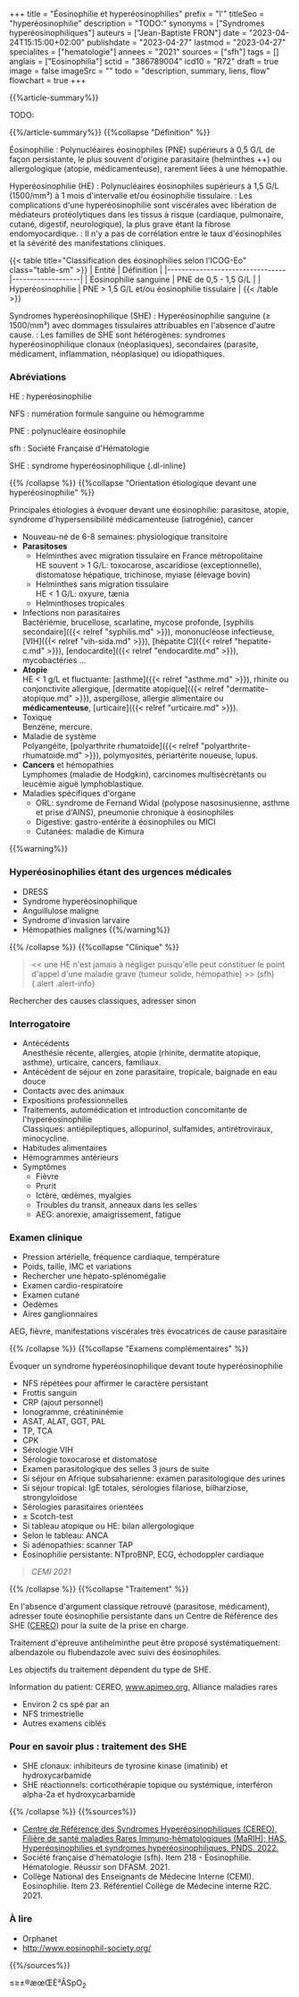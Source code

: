 +++
title = "Éosinophilie et hyperéosinophilies"
prefix = "l'"
titleSeo = "hyperéosinophilie"
description = "TODO:"
synonyms = ["Syndromes hyperéosinophiliques"]
auteurs = ["Jean-Baptiste FRON"]
date = "2023-04-24T15:15:00+02:00"
publishdate = "2023-04-27"
lastmod = "2023-04-27"
specialites = ["hematologie"]
annees = "2021"
sources = ["sfh"]
tags = []
anglais = ["Eosinophilia"]
sctid = "386789004"
icd10 = "R72"
draft = true
image = false
imageSrc = ""
todo = "description, summary, liens, flow"
flowchart = true
+++

{{%article-summary%}}

TODO:

{{%/article-summary%}}
{{%collapse "Définition" %}}

Éosinophilie
: Polynucléaires éosinophiles (PNE) supérieurs à 0,5 G/L de façon persistante, le plus souvent d'origine parasitaire (helminthes ++) ou allergologique (atopie, médicamenteuse), rarement liées à une hémopathie.

Hyperéosinophilie (HE)
: Polynucléaires éosinophiles supérieurs à 1,5 G/L (1500/mm³) à 1 mois d'intervalle et/ou éosinophilie tissulaire.
: Les complications d'une hyperéosinophilie sont viscérales avec libération de médiateurs protéolytiques dans les tissus à risque (cardiaque, pulmonaire, cutané, digestif, neurologique), la plus grave étant la fibrose endomyocardique.
: Il n'y a pas de corrélation entre le taux d'éosinophiles et la sévérité des manifestations cliniques.

{{< table title="Classification des éosinophilies selon l'ICOG-Eo" class="table-sm" >}}
| Entité | Définition |
|---------------------------------|-------------------|
| Éosinophilie sanguine    |            PNE de 0,5 - 1,5 G/L |
| Hyperéosinophilie                         |              PNE > 1,5 G/L et/ou éosinophilie tissulaire |
{{< /table >}}

Syndromes hyperéosinophilique (SHE)
: Hyperéosinophilie sanguine (≥ 1500/mm³) avec dommages tissulaires attribuables en l'absence d'autre cause.
: Les familles de SHE sont hétérogènes: syndromes hyperéosinophilique clonaux (néoplasiques), secondaires (parasite, médicament, inflammation, néoplasique) ou idiopathiques.

### Abréviations

HE
: hyperéosinophilie

NFS
: numération formule sanguine ou hémogramme

PNE
: polynucléaire éosinophile

sfh
: Société Française d'Hématologie

SHE
: syndrome hyperéosinophilique
{.dl-inline}

{{% /collapse %}}
{{%collapse "Orientation étiologique devant une hyperéosinophilie" %}}

Principales étiologies à évoquer devant une éosinophilie: parasitose, atopie, syndrome d'hypersensibilité médicamenteuse (iatrogénie), cancer

- Nouveau-né de 6-8 semaines: physiologique transitoire
- **Parasitoses**
  - Helminthes avec migration tissulaire en France métropolitaine  
    HE souvent > 1 G/L: toxocarose, ascaridiose (exceptionnelle), distomatose hépatique, trichinose, myiase (élevage bovin)
  - Helminthes sans migration tissulaire  
    HE < 1 G/L: oxyure, tænia
  - Helminthoses tropicales
- Infections non parasitaires  
  Bactériémie, brucellose, scarlatine, mycose profonde, [syphilis secondaire]({{< relref "syphilis.md" >}}), mononucléose infectieuse, [VIH]({{< relref "vih-sida.md" >}}), [hépatite C]({{< relref "hepatite-c.md" >}}), [endocardite]({{< relref "endocardite.md" >}}), mycobactéries ...
- **Atopie**  
  HE < 1 g/L et fluctuante: [asthme]({{< relref "asthme.md" >}}), rhinite ou conjonctivite allergique, [dermatite atopique]({{< relref "dermatite-atopique.md" >}}), aspergillose, allergie alimentaire ou **médicamenteuse**, [urticaire]({{< relref "urticaire.md" >}}).
- Toxique  
  Benzène, mercure.
- Maladie de système  
  Polyangéite, [polyarthrite rhumatoïde]({{< relref "polyarthrite-rhumatoide.md" >}}), polymyosites, périartérite noueuse, lupus.
- **Cancers** et hémopathies  
  Lymphomes (maladie de Hodgkin), carcinomes multisécrétants ou leucémie aiguë lymphoblastique.
- Maladies spécifiques d'organe
  - ORL: syndrome de Fernand Widal (polypose nasosinusienne, asthme et prise d'AINS), pneumonie chronique à éosinophiles
  - Digestive: gastro-entérite à éosinophiles ou MICI
  - Cutanées: maladie de Kimura

{{%warning%}}

### Hyperéosinophilies étant des urgences médicales

- DRESS
- Syndrome hyperéosinophilique
- Anguillulose maligne
- Syndrome d'invasion larvaire
- Hémopathies malignes
{{%/warning%}}

{{% /collapse %}}
{{%collapse "Clinique" %}}

> << une HE n'est jamais à négliger puisqu'elle peut constituer le point d'appel d'une maladie grave (tumeur solide, hémopathie) >> (sfh)
{.alert .alert-info}

Rechercher des causes classiques, adresser sinon

### Interrogatoire

- Antécédents  
  Anesthésie récente, allergies, atopie (rhinite, dermatite atopique, asthme), urticaire, cancers, familiaux.
- Antécédent de séjour en zone parasitaire, tropicale, baignade en eau douce
- Contacts avec des animaux
- Expositions professionnelles
- Traitements, automédication et introduction concomitante de l'hyperéosinophilie  
  Classiques: antiépileptiques, allopurinol, sulfamides, antirétroviraux, minocycline.
- Habitudes alimentaires
- Hémogrammes antérieurs
- Symptômes
  - Fièvre
  - Prurit
  - Ictère, œdèmes, myalgies
  - Troubles du transit, anneaux dans les selles
  - AEG: anorexie, amaigrissement, fatigue

### Examen clinique

- Pression artérielle, fréquence cardiaque, température
- Poids, taille, IMC et variations
- Rechercher une hépato-splénomégalie
- Examen cardio-respiratoire
- Examen cutané
- Oedèmes
- Aires ganglionnaires

AEG, fièvre, manifestations viscérales très évocatrices de cause parasitaire

{{% /collapse %}}
{{%collapse "Examens complémentaires" %}}

Évoquer un syndrome hyperéosinophilique devant toute hyperéosinophilie

- NFS répétées pour affirmer le caractère persistant
- Frottis sanguin
- CRP (ajout personnel)
- Ionogramme, créatininémie
- ASAT, ALAT, GGT, PAL
- TP, TCA
- CPK
- Sérologie VIH
- Sérologie toxocarose et distomatose
- Examen parasitologique des selles 3 jours de suite
- Si séjour en Afrique subsaharienne: examen parasitologique des urines
- Si séjour tropical: IgE totales, sérologies filariose, bilharziose, strongyloïdose
- Sérologies parasitaires orientées
- ± Scotch-test
- Si tableau atopique ou HE: bilan allergologique
- Selon le tableau: ANCA
- Si adénopathies: scanner TAP
- Éosinophilie persistante: NTproBNP, ECG, échodoppler cardiaque

> *CEMI 2021*

{{% /collapse %}}
{{%collapse "Traitement" %}}

En l'absence d'argument classique retrouvé (parasitose, médicament), adresser toute éosinophilie persistante dans un Centre de Référence des SHE ([CEREO](http://www.cereo.fr)) pour la suite de la prise en charge.

Traitement d'épreuve antihelminthe peut être proposé systématiquement: albendazole ou flubendazole avec suivi des éosinophiles.

Les objectifs du traitement dépendent du type de SHE.

Information du patient: CEREO, www.apimeo.org, Alliance maladies rares

- Environ 2 cs spé par an
- NFS trimestrielle
- Autres examens ciblés

### Pour en savoir plus : traitement des SHE

- SHE clonaux: inhibiteurs de tyrosine kinase (imatinib) et hydroxycarbamide
- SHE réactionnels: corticothérapie topique ou systémique, interféron alpha-2a et hydroxycarbamide

{{% /collapse %}}
{{%sources%}}

- [Centre de Référence des Syndromes Hyperéosinophiliques (CEREO), Filière de santé maladies Rares Immuno-hématologiques (MaRIH); HAS. Hyperéosinophilies et syndromes hyperéosinophiliques. PNDS. 2022.](https://www.has-sante.fr/jcms/p_3346155/fr/hypereosinophilies-et-syndromes-hypereosinophiliques)
- Société française d'hématologie (sfh). Item 218 - Éosinophilie. Hématologie. Réussir son DFASM. 2021.
- Collège National des Enseignants de Médecine Interne (CEMI). Eosinophilie. Item 23. Référentiel Collège de Médecine interne R2C. 2021.

### À lire

- Orphanet
- <http://www.eosinophil-society.org/>

{{%/sources%}}

≤≥±®æœŒÈ³ÂSpO<sub>2</sub>
